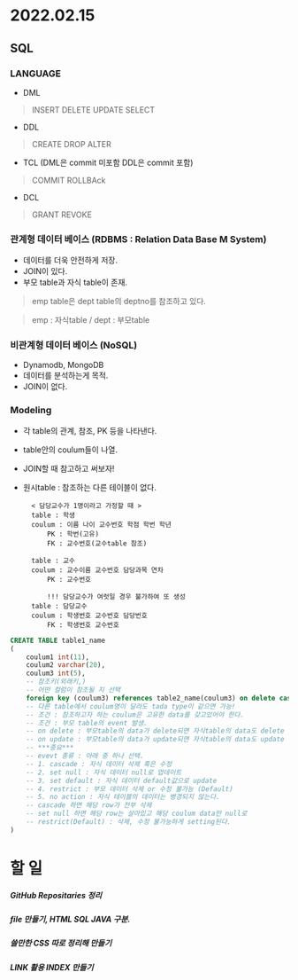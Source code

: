 # 2022.02.15


## SQL
### LANGUAGE
- DML
> INSERT DELETE UPDATE SELECT
- DDL
> CREATE DROP ALTER
- TCL (DML은 commit 미포함 DDL은 commit 포함)
> COMMIT ROLLBAck
- DCL
> GRANT REVOKE
### 관계형 데이터 베이스 (RDBMS : Relation Data Base M System)
- 데이터를 더욱 안전하게 저장.
- JOIN이 있다.
- 부모 table과 자식 table이 존재.
> emp table은 dept table의 deptno를 참조하고 있다.

> emp : 자식table / dept : 부모table
### 비관계형 데이터 베이스 (NoSQL)
- Dynamodb, MongoDB
- 데이터를 분석하는게 목적.
- JOIN이 없다.

### Modeling
- 각 table의 관계, 참조, PK 등을 나타낸다.
- table안의 coulum들이 나열.
- JOIN할 때 참고하고 써보자!
- 원시table : 참조하는 다른 테이블이 없다.

        < 담당교수가 1명이라고 가정할 때 >
        table : 학생
        coulum : 이름 나이 교수번호 학점 학번 학년
            PK : 학번(고유)
            FK : 교수번호(교수table 참조)

        table : 교수
        coulum : 교수이름 교수번호 담당과목 연차 
            PK : 교수번호

            !!! 담당교수가 여럿일 경우 불가하여 또 생성
        table : 담당교수
        coulum : 학생번호 교수번호 담당번호
            FK : 학생번호 교수번호

```sql
CREATE TABLE table1_name
(
    coulum1 int(11),
    coulum2 varchar(20),
    coulum3 int(5),
    -- 참조키(외래키,)
    -- 어떤 컬럼이 참조될 지 선택
    foreign key (coulum3) references table2_name(coulum3) on delete cascade
    -- 다른 table에서 coulum명이 달라도 tada type이 같으면 가능!
    -- 조건 : 참조하고자 하는 coulum은 고유한 data를 갖고있어야 한다.
    -- 조건 : 부모 table의 event 발생.
    -- on delete : 부모table의 data가 delete되면 자식table의 data도 delete
    -- on update : 부모table의 data가 update되면 자식table의 data도 update
    -- ***중요***
    -- evevt 종류 : 아래 중 하나 선택.
    -- 1. cascade : 자식 데이터 삭제 혹은 수정
    -- 2. set null : 자식 데이터 null로 업데이트
    -- 3. set default : 자식 데이터 default값으로 update
    -- 4. restrict : 부모 데이터 삭제 or 수정 불가능 (Default)
    -- 5. no action : 자식 테이블의 데이터는 병경되지 않는다.
    -- cascade 하면 해당 row가 전부 삭제
    -- set null 하면 해당 row는 살아있고 해당 coulum data만 null로
    -- restrict(Default) : 삭제, 수정 불가능하게 setting된다.
)

```

# 할 일
##### GitHub Repositaries 정리
##### file 만들기, HTML SQL JAVA 구분.
##### 쓸만한 CSS 따로 정리해 만들기
##### LINK 활용 INDEX 만들기